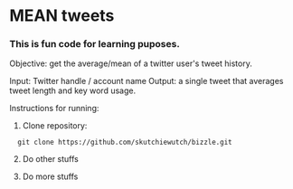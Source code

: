 # **MEAN tweets**

### This is fun code for learning puposes.

Objective: get the average/mean of a twitter user's tweet history.

Input: Twitter handle / account name
Output: a single tweet that averages tweet length and key word usage.

Instructions for running:
  1. Clone repository:
  ```
    git clone https://github.com/skutchiewutch/bizzle.git
  ```
  
  2. Do other stuffs
  
  3. Do more stuffs
